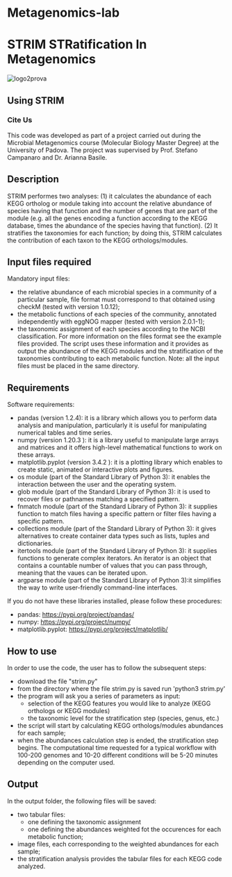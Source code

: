 # Metagenomics-lab
# **STRIM STRatification In Metagenomics** 
![logo2prova](https://repository-images.githubusercontent.com/366718180/d5a34c80-b7d8-11eb-8ca3-0c163cefd5d6)
## Using STRIM

### Cite Us
This code was developed as part of a project carried out during the Microbial Metagenomics course (Molecular Biology Master Degree) at the University of Padova. The project was supervised by Prof. Stefano Campanaro and Dr. Arianna Basile.

## Description
STRIM performes two analyses: (1) it calculates the abundance of each KEGG ortholog or module taking into account the relative abundance of species having that function and the number of genes that are part of the module (e.g. all the genes encoding a function according to the KEGG database, times the abundance of the species having that function). (2) It stratifies the taxonomies for each function; by doing this, STRIM calculates the contribution of each taxon to the KEGG orthologs/modules.

## Input files required
Mandatory input files:
* the relative abundance of each microbial species in a community of a particular sample, file format must correspond to that obtained using checkM (tested with version 1.0.12);
* the metabolic functions of each species of the community, annotated independently with eggNOG mapper (tested with version 2.0.1-1);
* the taxonomic assignment of each species according to the NCBI classification.
For more information on the files format see the example files provided.
The script uses these information and it provides as output the abundance of the KEGG modules and the stratification of the taxonomies contributing to each metabolic function.
Note: all the input files must be placed in the same directory.

## Requirements
Software requirements:
* pandas (version 1.2.4): it is a library which allows you to perform data analysis and manipulation, particularly it is useful for manipulating numerical tables and time series.
* numpy (version 1.20.3 ): it is a library useful to manipulate large arrays and matrices and it offers high-level mathematical functions to work on these arrays.
* matplotlib.pyplot (version 3.4.2 ): it is a plotting library which enables to create static, animated or interactive plots and figures.
* os module (part of the Standard Library of Python 3): it enables the interaction between the user and the operating system.
* glob module (part of the Standard Library of Python 3): it is used to recover files or pathnames matching a specified pattern.
* fnmatch module (part of the Standard Library of Python 3): it supplies function to match files having a specific pattern or filter files having a specific pattern.
* collections module (part of the Standard Library of Python 3): it gives alternatives to create container data types such as lists, tuples and dictionaries.
* itertools module (part of the Standard Library of Python 3): it supplies functions to generate complex iterators. An iterator is an object that contains a countable number of values that you can pass through, meaning that the vaues can be iterated upon.
* argparse module (part of the Standard Library of Python 3):it simplifies the way to write user-friendly command-line interfaces.

If you do not have these libraries installed, please follow these procedures:
- pandas: https://pypi.org/project/pandas/
- numpy: https://pypi.org/project/numpy/
- matplotlib.pyplot: https://pypi.org/project/matplotlib/

## How to use 
In order to use the code, the user has to follow the subsequent steps:
* download the file "strim.py"
* from the directory where the file strim.py is saved run 'python3 strim.py'
* the program will ask you a series of parameters as input:
  - selection of the KEGG features you would like to analyze (KEGG orthologs or KEGG modules)
  - the taxonomic level for the stratification step (species, genus, etc.)
* the script will start by calculating KEGG orthologs/modules abundances for each sample;
* when the abundances calculation step is ended, the stratification step begins.
The computational time requested for a typical workflow with 100-200 genomes and 10-20 different conditions will be 5-20 minutes depending on the computer used.

## Output
In the output folder, the following files will be saved:
* two tabular files:
  - one defining the taxonomic assignment
  - one defining the abundances weighted fot the occurences for each metabolic function;
* image files, each corresponding to the weighted abundances for each sample;
* the stratification analysis provides the tabular files for each KEGG code analyzed.
